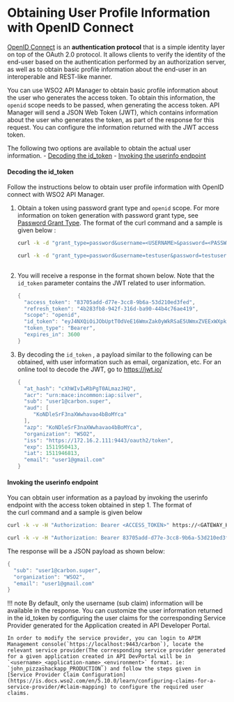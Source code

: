 # Obtaining User Profile Information with OpenID Connect

[OpenID Connect](http://openid.net/connect/) is an **authentication protocol** that is a simple identity layer on top of the OAuth 2.0 protocol. It allows clients to verify the identity of the end-user based on the authentication performed by an authorization server, as well as to obtain basic profile information about the end-user in an interoperable and REST-like manner.

You can use WSO2 API Manager to obtain basic profile information about the user who generates the access token. To obtain this information, the `openid` scope needs to be passed, when generating the access token. API Manager will send a JSON Web Token (JWT), which contains information about the user who generates the token, as part of the response for this request. You can configure the information returned with the JWT access token.


The following two options are available to obtain the actual user information.
    -   [Decoding the id_token](#decoding-the-id_token)
    -   [Invoking the userinfo endpoint](#invoking-the-userinfo-endpoint)
    
#### Decoding the id_token

Follow the instructions below to obtain user profile information with OpenID connect with WSO2 API Manager.

1.  Obtain a token using password grant type and `openid` scope. For more information on token generation with password grant type, see [Password Grant Type]({{base_path}}/design/api-security/oauth2/grant-types/password-grant/). The format of the curl command and a sample is given below :

    ``` bash tab="Format"
    curl -k -d "grant_type=password&username=<USERNAME>&password=<PASSWORD>&scope=openid" -H "Authorization: Basic <BASE64 ENCODED CONSUMER_KEY:CONSUMER_SECRET>, Content-Type: application/x-www-form-urlencoded" https://<GATEWAY_HOSTNAME>:<PORT>/token
    ```
    
    ``` bash tab="Example"
    curl -k -d "grant_type=password&username=testuser&password=testuserpassword&scope=openid" -H "Authorization: Basic M1J6RFNrRFI5ZmQ5czRqY296R2xfVjh0QU5JYTpXeElqSkFJd0dqRWVYOHdHZGFfcGM1Wl94RjRh, Content-Type: application/x-www-form-urlencoded" https://apim.wso2.com:8243/token
            
    ```

2.  You will receive a response in the format shown below. Note that the `id_token` parameter contains the JWT related to user information.
    ``` java
    {
      "access_token": "83705add-d77e-3cc8-9b6a-53d210ed3fed",
      "refresh_token": "4b283fb8-942f-316d-ba90-44b4c76ae419",
      "scope": "openid",
      "id_token": "eyJ4NXQiOiJObUptT0dVeE16WmxZak0yWkRSaE5UWmxZVEExWXpkaFpUUmlPV0UwTldJMk0ySm1PVGMxWkEiLCJraWQiOiJkMGVjNTE0YTMyYjZmODhjMGFiZDEyYTI4NDA2OTliZGQzZGViYTlkIiwiYWxnIjoiUlMyNTYifQ.eyJhdF9oYXNoIjoiY1hoV0l2SXdSYlBnVDBBTG1hekpIUSIsImFjciI6InVybjptYWNlOmluY29tbW9uOmlhcDpzaWx2ZXIiLCJzdWIiOiJzdWJzY3JpYmVyQGNhcmJvbi5zdXBlciIsImF1ZCI6WyJLb05EbGVTckYzbmFYV3doYXZhbzRiQm9NWWNhIl0sImF6cCI6IktvTkRsZVNyRjNuYVhXd2hhdmFvNGJCb01ZY2EiLCJvcmdhbml6YXRpb24iOiJXU08yIiwiaXNzIjoiaHR0cHM6XC9cLzE3Mi4xNi4yLjExMTo5NDQzXC9vYXV0aDJcL3Rva2VuIiwiZXhwIjoxNTExOTUwNDEzLCJpYXQiOjE1MTE5NDY4MTMsImVtYWlsIjoic3ViMUBnbWFpbC5jb20ifQ.gdj0jn4PX5R4j5Y0ZNyEwi2G-NPq3_iW89NqkRxeszdcMLvDP-ncRWMaYyUYc-bQqADekTdQUC6ACSVUlJBKau3Oy8uu-AO8pajIm-hWEX_PBqoMRtFztxggmKFaL6G0rdRBIu8LzL5lbX2cTKss_zYwNmcPDsKDWdQDmL089Wg",
      "token_type": "Bearer",
      "expires_in": 3600
    }
    ```
    
3.  By decoding the `id_token` , a payload similar to the following can be obtained, with user information such as email, organization, etc. For an online tool to decode the JWT, go to <https://jwt.io/>

    ``` java
    {
      "at_hash": "cXhWIvIwRbPgT0ALmazJHQ",
      "acr": "urn:mace:incommon:iap:silver",
      "sub": "user1@carbon.super",
      "aud": [
         "KoNDleSrF3naXWwhavao4bBoMYca"
      ],
      "azp": "KoNDleSrF3naXWwhavao4bBoMYca",
      "organization": "WSO2",
      "iss": "https://172.16.2.111:9443/oauth2/token",
      "exp": 1511950413,
      "iat": 1511946813,
      "email": "user1@gmail.com"
    }
    ```

#### Invoking the userinfo endpoint

You can obtain user information as a payload by invoking the userinfo endpoint with the access token obtained in step 1. The format of the curl command and a sample is given below

``` bash tab="Format"
curl -k -v -H "Authorization: Bearer <ACCESS_TOKEN>" https://<GATEWAY_HOSTNAME>:<PORT>/oauth2/userinfo
```

``` bash tab="Example"
curl -k -v -H "Authorization: Bearer 83705add-d77e-3cc8-9b6a-53d210ed3fed" https://apim.wso2.com:8243/oauth2/userinfo
```

The response will be a JSON payload as shown below:

``` java
{
  "sub": "user1@carbon.super",
  "organization": "WSO2",
  "email": "user1@gmail.com"
}
```

!!! note
    By default, only the username (sub claim) information will be available in the response. You can customize the user information returned in the id_token by configuring the user claims for the corresponding Service Provider generated for the Application created in API Developer Portal. 
    
    In order to modify the service provider, you can login to APIM Management console(`https://localhost:9443/carbon`), locate the relevant service provider(The corresponding service provider generated for a given application created in API DevPortal will be in 
    `<username>_<application-name>_<environment>` format. ie: `john_pizzashackapp_PRODUCTION`) and follow the steps given in [Service Provider Claim Configuration](https://is.docs.wso2.com/en/5.10.0/learn/configuring-claims-for-a-service-provider/#claim-mapping) to configure the required user claims.


